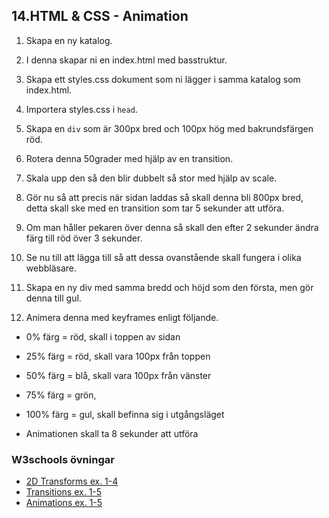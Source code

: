 ## 14.HTML & CSS - Animation

1. Skapa en ny katalog.

1. I denna skapar ni en index.html med basstruktur.

1. Skapa ett styles.css dokument som ni lägger i samma katalog som index.html.

1. Importera styles.css i ```head```.

1. Skapa en ```div``` som är 300px bred och 100px hög med bakrundsfärgen röd.

1. Rotera denna 50grader med hjälp av en transition.

1. Skala upp den så den blir dubbelt så stor med hjälp av scale.

1. Gör nu så att precis när sidan laddas så skall denna bli 800px bred, detta skall ske med en transition som tar 5 sekunder att utföra.

1. Om man håller pekaren över denna så skall den efter 2 sekunder ändra färg till röd över 3 sekunder.

1. Se nu till att lägga till så att dessa ovanstående skall fungera i olika webbläsare.

1. Skapa en ny div med samma bredd och höjd som den första, men gör denna till gul.

1. Animera denna med keyframes enligt följande.

* 0%   färg = röd, skall i toppen av sidan
* 25%  färg = röd, skall vara 100px från toppen
* 50%  färg = blå, skall vara 100px från vänster
* 75%  färg = grön,
* 100% färg = gul, skall befinna sig i utgångsläget

* Animationen skall ta 8 sekunder att utföra

### W3schools övningar
* <a href="https://www.w3schools.com/css/exercise.asp?filename=exercise_css3_2dtransforms1" target="_blank">2D Transforms ex. 1-4</a>
* <a href="https://www.w3schools.com/css/exercise.asp?filename=exercise_css3_transitions1" target="_blank">Transitions ex. 1-5</a>
* <a href="https://www.w3schools.com/css/exercise.asp?filename=exercise_css3_animations1" target="_blank">Animations ex. 1-5</a>
